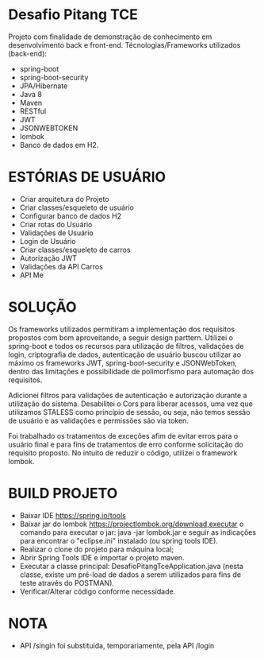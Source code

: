 # Desafio Pitang TCE

Projeto com finalidade de demonstração de conhecimento em desenvolvimento back e front-end.
Técnologias/Frameworks utilizados (back-end):
 - spring-boot
 - spring-boot-security
 - JPA/Hibernate
 - Java 8
 - Maven
 - RESTful
 - JWT
 - JSONWEBTOKEN
 - lombok
 - Banco de dados em H2.
 
# ESTÓRIAS DE USUÁRIO
 - Criar arquitetura do Projeto
 - Criar classes/esqueleto de usuário
 - Configurar banco de dados H2
 - Criar rotas do Usuário
 - Validações de Usuário
 - Login de Usuário
 - Criar classes/esqueleto de carros
 - Autorização JWT
 - Validações da API Carros
 - API Me
 
 # SOLUÇÃO

Os frameworks utilizados permitiram a implementação dos requisitos propostos com bom aproveitando, a seguir design parttern. 
Utilizei o spring-boot e todos os recursos para utilização de filtros, validações de login, criptografia de dados, autenticação de usuário buscou utilizar 
ao máximo os frameworks JWT, spring-boot-security e JSONWebToken, dentro das limitações e possibilidade de polimorfismo para automação dos requisitos. 

Adicionei filtros para validações de autenticação e autorização durante a utilização do sistema. 
Desabilitei o Cors para liberar acessos, uma vez que utilizamos STALESS como princípio de sessão, ou seja, não temos sessão de usuário e as validações e permissões são via token.

Foi trabalhado os tratamentos de exceções afim de evitar erros para o usuário final e para fins de tratamentos de erro conforme solicitação do requisito proposto. 
No intuito de reduzir o código, utilizei o framework lombok.

# BUILD PROJETO
- Baixar IDE https://spring.io/tools
- Baixar jar do lombok https://projectlombok.org/download,executar o comando para executar o jar: java -jar lombok.jar e seguir as indicações para encontrar o "eclipse.ini" instalado (ou spring tools IDE).
- Realizar o clone do projeto para máquina local;
- Abrir Spring Tools IDE e importar o projeto maven. 
- Executar a classe principal: DesafioPitangTceApplication.java (nesta classe, existe um pré-load de dados a serem utilizados para fins de teste através do POSTMAN).
- Verificar/Alterar código conforme necessidade. 

# NOTA
-  API /singin foi substituida, temporariamente, pela API /login


